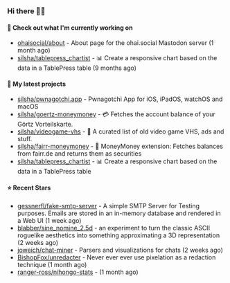 ### Hi there 🦊👋

#### 👷 Check out what I'm currently working on

- [ohaisocial/about](https://github.com/ohaisocial/about) - About page for the ohai.social Mastodon server (1 month ago)
- [silsha/tablepress_chartist](https://github.com/silsha/tablepress_chartist) - 📊 Create a responsive chart based on the data in a TablePress table (9 months ago)

#### 🌱 My latest projects

- [silsha/pwnagotchi.app](https://github.com/silsha/pwnagotchi.app) - Pwnagotchi App for iOS, iPadOS, watchOS and macOS
- [silsha/goertz-moneymoney](https://github.com/silsha/goertz-moneymoney) - 💳 Fetches the account balance of your Görtz Vorteilskarte.
- [silsha/videogame-vhs](https://github.com/silsha/videogame-vhs) - 👾 A curated list of old video game VHS, ads and stuff.
- [silsha/fairr-moneymoney](https://github.com/silsha/fairr-moneymoney) - 💸 MoneyMoney extension: Fetches balances from fairr.de and returns them as securities
- [silsha/tablepress_chartist](https://github.com/silsha/tablepress_chartist) - 📊 Create a responsive chart based on the data in a TablePress table

#### ⭐ Recent Stars

- [gessnerfl/fake-smtp-server](https://github.com/gessnerfl/fake-smtp-server) - A simple SMTP Server for Testing purposes. Emails are stored in an in-memory database and rendered in a Web UI (1 week ago)
- [blabber/sine_nomine_2.5d](https://github.com/blabber/sine_nomine_2.5d) - an experiment to turn the classic ASCII roguelike aesthetics into something approximating a 3D representation (2 weeks ago)
- [joweich/chat-miner](https://github.com/joweich/chat-miner) - Parsers and visualizations for chats (2 weeks ago)
- [BishopFox/unredacter](https://github.com/BishopFox/unredacter) - Never ever ever use pixelation as a redaction technique (1 month ago)
- [ranger-ross/nihongo-stats](https://github.com/ranger-ross/nihongo-stats) -  (1 month ago)
